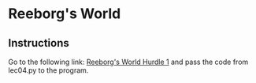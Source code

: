 # Reeborg's World

## Instructions 
Go to the following link: [Reeborg's World Hurdle 1](https://reeborg.ca/reeborg.html?lang=en&mode=python&menu=worlds%2Fmenus%2Freeborg_intro_en.json&name=Hurdle%202&url=worlds%2Ftutorial_en%2Fhurdle2.json) and pass the code from lec04.py to the program.
